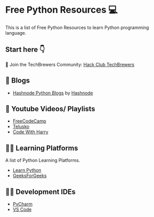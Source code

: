 # Free Python Resources 💻

This is a list of Free Python Resources to learn Python programming language.

## Start here 👇

🚀 Join the TechBrewers Community: [Hack Club TechBrewers](https:/techbrewers.hackclub.com)

## 📃 Blogs

- [Hashnode Python Blogs](https://hashnode.com/n/python) by [Hashnode](https://hashnode.com)

## 🔴 Youtube Videos/ Playlists 

- [FreeCodeCamp](https://youtu.be/rfscVS0vtbw) 
- [Telusko](https://www.youtube.com/playlist?list=PLsyeobzWxl7poL9JTVyndKe62ieoN-MZ3) 
- [Code With Harry](https://youtu.be/gfDE2a7MKjA) 


## 👨‍💻 Learning Platforms

A list of Python Learning Platforms.

- [Learn Python](https://www.learnpython.org/)
- [GeeksForGeeks](https://www.geeksforgeeks.org/python-programming-language/)


## 👨‍💻 Development IDEs

- [PyCharm](https://www.jetbrains.com/pycharm/download/)
- [VS Code](https://code.visualstudio.com/)



